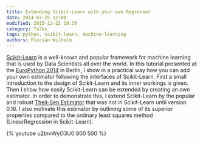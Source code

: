 ```yaml
---
title: Extending Scikit-Learn with your own Regressor
date: 2014-07-25 12:00
modified: 2015-12-22 19:30
category: Talks
tags: python, scikit-learn, machine-learning
authors: Florian Wilhelm
---
```


[Scikit-Learn](http://scikit-learn.org/) is a well-known and popular framework for
machine learning that is used by Data Scientists all over the world.
In this tutorial presented at the [EuroPython 2014](https://ep2014.europython.eu/) in Berlin,
I show in a practical way how you can add your own estimator following the interfaces of Scikit-Learn.
First a small introduction to the design of Scikit-Learn and its inner workings is given.
Then I show how easily Scikit-Learn can be extended by creating an own estimator.
In order to demonstrate this, I extend Scikit-Learn by the popular and robust
[Theil-Sen Estimator](http://en.wikipedia.org/wiki/Theil%E2%80%93Sen_estimator)
that was not in Scikit-Learn until version 0.16.
I also motivate this estimator by outlining some of its superior properties compared
to the ordinary least squares method (LinearRegression in Scikit-Learn).

{% youtube u2tnvWyO3U0 800 500 %}
